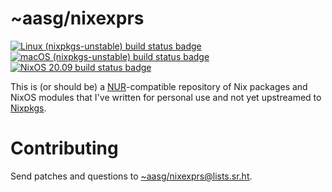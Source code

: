 # ~aasg/nixexprs

<!-- BEGIN badges -->
[![Linux (nixpkgs-unstable) build status badge](https://builds.sr.ht/~aasg/nixexprs/commits/nixpkgs-unstable.yml.svg?name=%E2%97%AF%20Linux%C2%A0)](https://builds.sr.ht/~aasg/nixexprs/commits/nixpkgs-unstable.yml?)
[![macOS (nixpkgs-unstable) build status badge](https://github.com/AluisioASG/nixexprs/workflows/macOS/badge.svg)](https://github.com/AluisioASG/nixexprs/actions?query=workflow%3AmacOS)
[![NixOS 20.09 build status badge](https://builds.sr.ht/~aasg/nixexprs/commits/nixos-20.09.yml.svg?name=NixOS%2020.09)](https://builds.sr.ht/~aasg/nixexprs/commits/nixos-20.09.yml?)
<!-- END badges -->

This is (or should be) a [NUR]-compatible repository of Nix packages and NixOS modules that I've written for personal use and not yet upstreamed to [Nixpkgs].

# Contributing

Send patches and questions to [~aasg/nixexprs@lists.sr.ht].

[NUR]: https://github.com/nix-community/NUR
[Nixpkgs]: https://github.com/NixOS/nixpkgs
[~aasg/nixexprs@lists.sr.ht]: https://lists.sr.ht/~aasg/nixexprs

